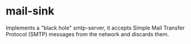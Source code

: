 mail-sink
=========

Implements a "black hole" smtp-server, it accepts Simple Mail Transfer Protocol (SMTP) messages from the network and discards them.
